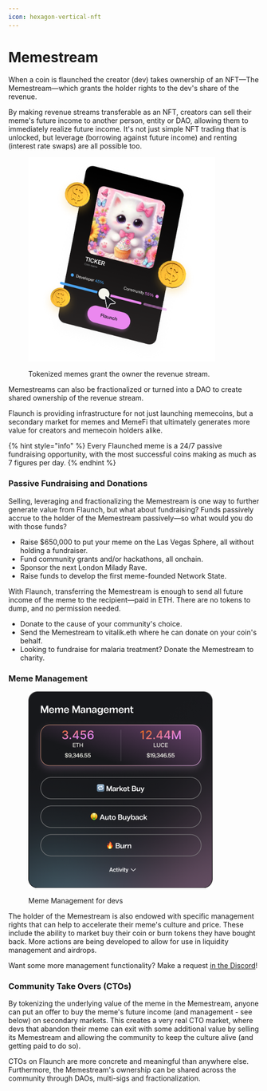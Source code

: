 ```yaml
---
icon: hexagon-vertical-nft
---
```


# Memestream

When a coin is flaunched the creator (dev) takes ownership of an NFT—The Memestream—which grants the holder rights to the dev's share of the revenue.

By making revenue streams transferable as an NFT, creators can sell their meme's future income to another person, entity or DAO, allowing them to immediately realize future income. It's not just simple NFT trading that is unlocked, but leverage (borrowing against future income) and renting (interest rate swaps) are all possible too.

<figure><img src="../.gitbook/assets/image (26).png" alt="" width="375"><figcaption><p>Tokenized memes grant the owner the revenue stream.</p></figcaption></figure>

Memestreams can also be fractionalized or turned into a DAO to create shared ownership of the revenue stream.

Flaunch is providing infrastructure for not just launching memecoins, but a secondary market for memes and MemeFi that ultimately generates more value for creators and memecoin holders alike.

{% hint style="info" %}
Every Flaunched meme is a 24/7 passive fundraising opportunity, with the most successful coins making as much as 7 figures per day.
{% endhint %}

### Passive Fundraising and Donations

Selling, leveraging and fractionalizing the Memestream is one way to further generate value from Flaunch, but what about fundraising? Funds passively accrue to the holder of the Memestream passively—so what would you do with those funds?

* Raise $650,000 to put your meme on the Las Vegas Sphere, all without holding a fundraiser.
* Fund community grants and/or hackathons, all onchain.
* Sponsor the next London Milady Rave.
* Raise funds to develop the first meme-founded Network State.

With Flaunch, transferring the Memestream is enough to send all future income of the meme to the recipient—paid in ETH. There are no tokens to dump, and no permission needed.

* Donate to the cause of your community's choice.
* Send the Memestream to vitalik.eth where he can donate on your coin's behalf.
* Looking to fundraise for malaria treatment? Donate the Memestream to charity.

### Meme Management

<figure><img src="../.gitbook/assets/image (31).png" alt="" width="370"><figcaption><p>Meme Management for devs</p></figcaption></figure>

The holder of the Memestream is also endowed with specific management rights that can help to accelerate their meme's culture and price. These include the ability to market buy their coin or burn tokens they have bought back. More actions are being developed to allow for use in liquidity management and airdrops.

Want some more management functionality? Make a request [in the Discord](https://discord.gg/flaunch)!

### Community Take Overs (CTOs)

By tokenizing the underlying value of the meme in the Memestream, anyone can put an offer to buy the meme's future income (and management - see below) on secondary markets. This creates a very real CTO market, where devs that abandon their meme can exit with some additional value by selling its Memestream and allowing the community to keep the culture alive (and getting paid to do so).

CTOs on Flaunch are more concrete and meaningful than anywhere else. Furthermore, the Memestream's ownership can be shared across the community through DAOs, multi-sigs and fractionalization.
